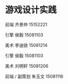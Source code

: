 # 游戏设计实践

前端 齐景仲 15152221

引擎 侯毅 15081103

美术 李迪骁 15081214

引擎 侯毅 15081103

美术 刘明轩 15081206

前端 / 副策划 朱玉文 15081116